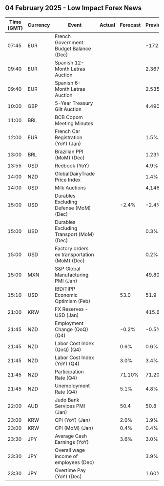 ## 04 February 2025 - Low Impact Forex News

| Time (GMT) | Currency | Event | Actual | Forecast | Previous |
|------|----------|-------|--------|----------|----------|
| 07:45 | EUR | French Government Budget Balance (Dec) |  |  | -172.5B |
| 09:40 | EUR | Spanish 12-Month Letras Auction |  |  | 2.367% |
| 09:40 | EUR | Spanish 6-Month Letras Auction |  |  | 2.535% |
| 10:00 | GBP | 5-Year Treasury Gilt Auction |  |  | 4.490% |
| 11:00 | BRL | BCB Copom Meeting Minutes |  |  |  |
| 12:00 | EUR | French Car Registration (YoY) (Jan) |  |  | 1.5% |
| 13:00 | BRL | Brazilian PPI (MoM) (Dec) |  |  | 1.23% |
| 13:55 | USD | Redbook (YoY) |  |  | 4.9% |
| 14:00 | NZD | GlobalDairyTrade Price Index |  |  | 1.4% |
| 14:00 | USD | Milk Auctions |  |  | 4,146.0 |
| 15:00 | USD | Durables Excluding Defense (MoM) (Dec) |  | -2.4% | -2.4% |
| 15:00 | USD | Durables Excluding Transport (MoM) (Dec) |  |  | 0.3% |
| 15:00 | USD | Factory orders ex transportation (MoM) (Dec) |  |  | 0.2% |
| 15:00 | MXN | S&P Global Manufacturing PMI (Jan) |  |  | 49.80 |
| 15:10 | USD | IBD/TIPP Economic Optimism (Feb) |  | 53.0 | 51.9 |
| 21:00 | KRW | FX Reserves - USD (Jan) |  |  | 415.60B |
| 21:45 | NZD | Employment Change (QoQ) (Q4) |  | -0.2% | -0.5% |
| 21:45 | NZD | Labor Cost Index (QoQ) (Q4) |  | 0.6% | 0.6% |
| 21:45 | NZD | Labor Cost Index (YoY) (Q4) |  | 3.0% | 3.4% |
| 21:45 | NZD | Participation Rate (Q4) |  | 71.10% | 71.20% |
| 21:45 | NZD | Unemployment Rate (Q4) |  | 5.1% | 4.8% |
| 22:00 | AUD | Judo Bank Services PMI (Jan) |  | 50.4 | 50.8 |
| 23:00 | KRW | CPI (YoY) (Jan) |  | 2.0% | 1.9% |
| 23:00 | KRW | CPI (MoM) (Jan) |  | 0.4% | 0.4% |
| 23:30 | JPY | Average Cash Earnings (YoY) |  | 3.6% | 3.0% |
| 23:30 | JPY | Overall wage income of employees (Dec) |  |  | 3.9% |
| 23:30 | JPY | Overtime Pay (YoY) (Dec) |  |  | 1.60% |
